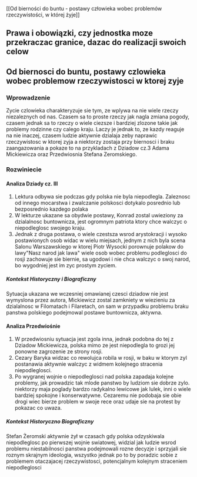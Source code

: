 
[[Od bierności do buntu - postawy człowieka wobec problemów rzeczywistości, w której żyje]]

##  Prawa i obowiązki, czy jednostka moze przekraczac granice, dazac do realizacji swoich celow


## Od biernosci do buntu, postawy czlowieka wobec problemow rzeczywistosci w ktorej zyje 


### Wprowadzenie
Zycie czlowieka charakteryzuje sie tym, ze wplywa na nie wiele rzeczy niezaleznych od nas. Czasem sa to proste rzeczy jak nagla zmiana pogody, czasem jednak sa to rzeczy o wiele ciezsze i bardziej zlozone takie jak problemy rodzinne czy calego kraju. Laczy je jednak to, ze kazdy reaguje na nie inaczej, czasem ludzie aktywnie dzialaja zeby naprawic rzeczywistosc w ktorej zyja a niektorzy zostaja przy biernosci i braku zaangazowania a pokaze to na przykladach z Dziadow cz.3 Adama Mickiewicza oraz Przedwiosnia Stefana Zeromskiego.  

### Rozwiniecie
#### Analiza Dziady cz. III
1. Lektura odbywa sie podczas gdy polska nie byla niepodlegla. Zaleznosc od innego mocarstwa i zwalczanie polskosci dotykalo posrednio lub bezposrednio kazdego polaka
2. W lekturze ukazane sa obydwie postawy, Konrad zostal uwieziony za dzialalnosc buntownicza, jest ogromnym patriota ktory chce walczyc o niepodleglosc swojego kraju.
3. Jednak z druga postawa, o wiele czestsza wsrod arystokracji i wysoko postawionych osob widac w wielu miejsach, jednym z nich byla scena Salonu Warszawskiego w ktorej Piotr Wysocki porownuje polakow do lawy"Nasz narod jak lawa" wiele osob wobec problemu podleglosci do rosji zachowuje sie biernie, sa ugodowi i nie chca walczyc o swoj narod, bo wygodniej jest im zyc prostym zyciem.
##### Kontekst Historyczny i Biograficzny
Sytuacja ukazana we wczesniej omawianej czesci dziadow nie jest wymyslona przez autora, Mickiewicz zostal zamkniety w wiezieniu za dzialalnosc w Filomatach i Filaretach, on sam w przypadku problemu braku panstwa polskiego podejmowal postawe buntownicza, aktywna.

#### Analiza Przedwiośnie
1. W przedwiosniu sytuacja jest zgola inna, jednak podobna do tej z Dziadow Mickiewicza, polska mimo ze jest niepodlegla to grozi jej ponowne zagrozenie ze strony rosji.
2. Cezary Baryka widzac co rewolujca robila w rosji, w baku w ktorym zyl postanawia aktywnie walczyc z widmem kolejnego stracenia niepodleglosci.
3. Po wygranej wojnie o niepodleglosci nad polska zapadaja kolejne problemy, jak prowadzic tak mlode panstwo by ludziom sie dobrze zylo. niektorzy maja poglady bardzo radykalno lewicowe jak lulek, inni o wiele bardziej spokojne i konserwatywne. Cezaremu nie podobaja sie obie drogi wiec bierze problem w swoje rece oraz udaje sie na protest by pokazac co uwaza.

##### Kontekst Historyczno Biograficzny
Stefan Żeromski aktywnie żył w czasach gdy polska odzyskiwala niepodleglosc po pierwszej wojnie swiatowej, widzial jak ludzie wsrod problemu niestabilnosci panstwa podejmowali rozne decyzje i sprzyjali sie roznym skrajnym ideologia, wszystko jednak po to by poradzic sobie z problemem otaczajacej rzeczywistosci, potencjalnym kolejnym straceniem niepodleglosci